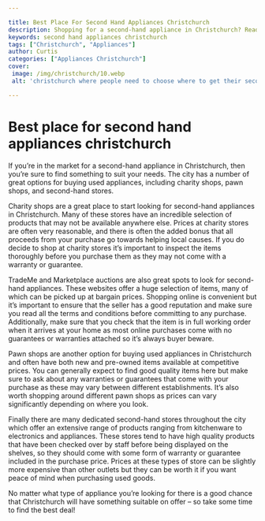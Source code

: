 ```yaml
---

title: Best Place For Second Hand Appliances Christchurch
description: Shopping for a second-hand appliance in Christchurch? Read this post to discover the best places to buy used appliances, and start your search today!
keywords: second hand appliances christchurch
tags: ["Christchurch", "Appliances"]
author: Curtis
categories: ["Appliances Christchurch"]
cover: 
 image: /img/christchurch/10.webp
 alt: 'christchurch where people need to choose where to get their second hand appliances'

---
```


# Best place for second hand appliances christchurch

If you’re in the market for a second-hand appliance in Christchurch, then you’re sure to find something to suit your needs. The city has a number of great options for buying used appliances, including charity shops, pawn shops, and second-hand stores.

Charity shops are a great place to start looking for second-hand appliances in Christchurch. Many of these stores have an incredible selection of products that may not be available anywhere else. Prices at charity stores are often very reasonable, and there is often the added bonus that all proceeds from your purchase go towards helping local causes. If you do decide to shop at charity stores it’s important to inspect the items thoroughly before you purchase them as they may not come with a warranty or guarantee. 

TradeMe and Marketplace auctions are also great spots to look for second-hand appliances. These websites offer a huge selection of items, many of which can be picked up at bargain prices. Shopping online is convenient but it’s important to ensure that the seller has a good reputation and make sure you read all the terms and conditions before committing to any purchase. Additionally, make sure that you check that the item is in full working order when it arrives at your home as most online purchases come with no guarantees or warranties attached so it’s always buyer beware.

Pawn shops are another option for buying used appliances in Christchurch and often have both new and pre-owned items available at competitive prices. You can generally expect to find good quality items here but make sure to ask about any warranties or guarantees that come with your purchase as these may vary between different establishments. It’s also worth shopping around different pawn shops as prices can vary significantly depending on where you look. 

Finally there are many dedicated second-hand stores throughout the city which offer an extensive range of products ranging from kitchenware to electronics and appliances. These stores tend to have high quality products that have been checked over by staff before being displayed on the shelves, so they should come with some form of warranty or guarantee included in the purchase price. Prices at these types of store can be slightly more expensive than other outlets but they can be worth it if you want peace of mind when purchasing used goods. 

No matter what type of appliance you’re looking for there is a good chance that Christchurch will have something suitable on offer – so take some time to find the best deal!
